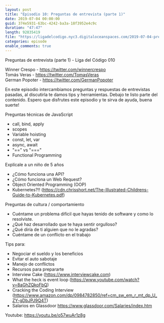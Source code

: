 ```yaml
---
layout: post
title: "Episodio 10: Preguntas de entrevista (parte 1)"
date: 2019-07-04 00:00:00
guid: 374e5931-63bc-4242-ba3a-18f3952e4c9c
duration: "47:47"
length: 92835419
file: "https://ligadelcodigo.nyc3.digitaloceanspaces.com/2019-07-04-preguntas-de-entrevista-parte-1.mp3"
categories: episode
enable_comments: true
---
```


Preguntas de entrevista (parte 1)  - Liga del Código 010

Winner Crespo - https://twitter.com/winnercrespo
<br/>Tomás Veras - https://twitter.com/TomasVeras
<br/>German Popoter - https://twitter.com/GermanPopoter

En este episodio intercambiamos preguntas y respuestas de entrevistas pasadas, al discutirla te damos tips y herramientas. Debajo te listo parte del contenido. Espero que disfrutes este episodio y te sirva de ayuda, buena suerte!

Preguntas técnicas de JavaScript
- call, bind, apply
- scopes
- Variable hoisting
- const, let, var
- async, await
- "==" vs "==="
- Functional Programming

Explícale a un niño de 5 años
- ¿Cómo funciona una API?
- ¿Cómo funciona un Web Request?
- Object Oriented Programming (OOP)
- Kubernetes?!! (https://cdn.chrisshort.net/The-Illustrated-Childrens-Guide-to-Kubernetes.pdf)

Preguntas de cultura / comportamiento
- Cuéntame un problema difícil que hayas tenido de software y como lo resolviste.
- ¿Qué haz desarrollado que te haya sentir orgulloso?
- ¿Qué diría de ti alguien que no le agradas?
- Cuéntame de un conflicto en el trabajo

Tips para:
- Negociar el sueldo y los beneficios
- Evitar el auto sabotaje
- Manejo de conflictos
- Recursos para prepararte
- Interview Cake (https://www.interviewcake.com)
- What the heck is event loop (https://www.youtube.com/watch?v=8aGhZQkoFbQ)
- Cracking the Coding Interview (https://www.amazon.com/dp/0984782850/ref=cm_sw_em_r_mt_dp_U_ZY-gDbJPJ9Q4T)
- Salarios en Glassdoor https://www.glassdoor.com/Salaries/index.htm

Youtube: https://youtu.be/o57wuAr1z8g
